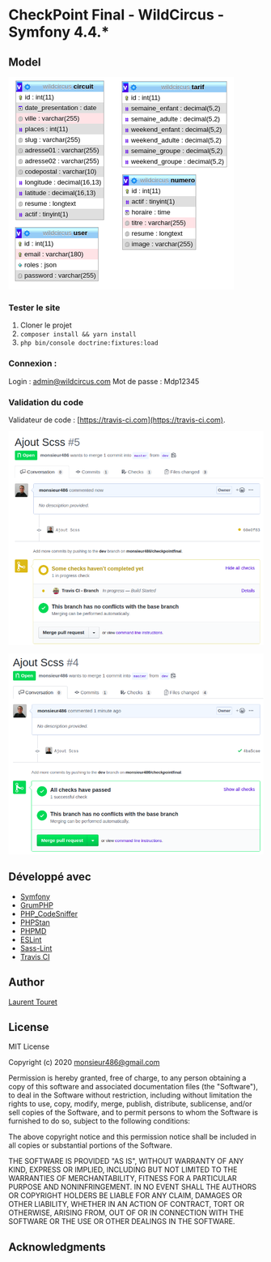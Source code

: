 # CheckPoint Final - WildCircus - Symfony 4.4.*

## Model
![Model](pic03.png)

### Tester le site

1. Cloner le projet
2. `composer install && yarn install`
3. `php bin/console doctrine:fixtures:load`

### Connexion :

Login : admin@wildcircus.com
Mot de passe : Mdp12345

### Validation du code

Validateur de code : [https://travis-ci.com](https://travis-ci.com).

![Travis1](pic02.png)

![Travis2](pic01.png)


## Développé avec

* [Symfony](https://github.com/symfony/symfony)
* [GrumPHP](https://github.com/phpro/grumphp)
* [PHP_CodeSniffer](https://github.com/squizlabs/PHP_CodeSniffer)
* [PHPStan](https://github.com/phpstan/phpstan)
* [PHPMD](http://phpmd.org)
* [ESLint](https://eslint.org/)
* [Sass-Lint](https://github.com/sasstools/sass-lint)
* [Travis CI](https://github.com/marketplace/travis-ci)

## Author

[Laurent Touret](mailto:monsieur486@gmail.com)

## License

MIT License

Copyright (c) 2020 monsieur486@gmail.com

Permission is hereby granted, free of charge, to any person obtaining a copy
of this software and associated documentation files (the "Software"), to deal
in the Software without restriction, including without limitation the rights
to use, copy, modify, merge, publish, distribute, sublicense, and/or sell
copies of the Software, and to permit persons to whom the Software is
furnished to do so, subject to the following conditions:

The above copyright notice and this permission notice shall be included in all
copies or substantial portions of the Software.

THE SOFTWARE IS PROVIDED "AS IS", WITHOUT WARRANTY OF ANY KIND, EXPRESS OR
IMPLIED, INCLUDING BUT NOT LIMITED TO THE WARRANTIES OF MERCHANTABILITY,
FITNESS FOR A PARTICULAR PURPOSE AND NONINFRINGEMENT. IN NO EVENT SHALL THE
AUTHORS OR COPYRIGHT HOLDERS BE LIABLE FOR ANY CLAIM, DAMAGES OR OTHER
LIABILITY, WHETHER IN AN ACTION OF CONTRACT, TORT OR OTHERWISE, ARISING FROM,
OUT OF OR IN CONNECTION WITH THE SOFTWARE OR THE USE OR OTHER DEALINGS IN THE
SOFTWARE.

## Acknowledgments

